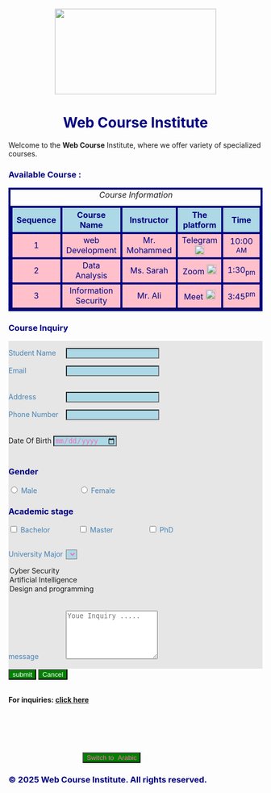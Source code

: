 <!doctype html>
<html lang="en">

<head>
<meta charset="utf-8">
<title>Web Course Institute</title>

<style>
table,th,td {
border:  4px solid navy;
}

h3,h1,tr {
color: navy  ;
}

input,select,tr,td {
background-color:lightblue;
 }


label,lable for {
      display: inline-block;
       width: 110px;
       text-align: left;
      
}

td {
background-color:pink;
}

label{
 color:steelblue;
}

input,select {
color:hotpink;
 }

</style>

</head>
<body>
<img src="hoho.JPG" height="170" width="320" style="display:block; margin:20px auto; height:100%px;" >


<h1 style="text-align:center;">Web Course Institute</h1>

<p>Welcome to the <b> Web Course</b> Institute, where we offer variety of specialized courses.</p>

<h3> <strong>Available Course :</strong> </h3>

<table style="text-align:center;">

<caption><i> Course Information</i> </caption>

<tr>
<th>Sequence</th> 
<th>Course Name</th>
<th>Instructor</th>
<th>The platform</th>
<th>Time</th>
</tr>

<tr>
<td> 1 </td>
<td>web Development</td>
<td>Mr. Mohammed</td>
<td>Telegram <a href="https://web.telegram.org/">
<img src="tly.JPG" height="20" width="20" alt="IUM tly">
</a></td>
<td>10:00 <sub> AM </sub> </td>
</tr>

<tr>
<td>2</td>
<td>Data Analysis</td>
<td>Ms. Sarah</td>
<td>Zoom <a href="https://www.zoom.us/download">                  
<img src="zoom.JPG" height="20" width="20" alt="IUM zoom">
</a></td>
<td>1:30<sub>pm</sub></td>

</tr>

<tr>
<td>3</td>
<td>Information Security</td>
<td>Mr. Ali </td>
<td> Meet <a href="https://apps.apple.com/us/app/google-meet/id1096918571">
<img src="meet.JPG" height="20" width="20" alt="IUM meet">
</a></td>
<td>3:45<sup>pm</sup>
</td>
<tr/>
</table>


<h3>Course Inquiry</h3>

<div style="background-color: #e6e6e6; width: 200%px; height: 650px; ;  text-align: left;  display:flex; ">

<form action="mailto:slmyalmtry856@email.com" method="post" enctype="text/plain">

<label for="student name">Student Name</label>
<input type="text" id="student name">
<br>

<label for="email">Email</label>
<input type="text" id="email">
<br><br>

<label for="address">Address</label>
<input type="text" id="address">
<br>

<label for="phone">Phone Number</label>
<input type="text" id="phone">
<br><br>


<lable for="dob">Date Of Birth </lable>
<input type="date" id="dob">
<br><br>

<h3>Gender</h3>
<input type="radio" id="male" name="gender">     
<label for="male">Male</label>

<input type="radio" id="female" name="gender">                  
<label for="female">Female</label>

<br> 

<h3>Academic stage</h3>
<input type="checkbox" id="bachelor" name="bachelor">
<label for="bachelor">Bachelor</label>  

<input type="checkbox" id="Master" name="Master"> 
<label for="Master">Master</label> 

<input type="checkbox" id="phd" name="phd">
<label for="phd">PhD</label> 
<br><br>

<label for="major">University Major</label>
<select id="major" name="major">
<option value="cyber">Cyber Security</option>
<option value="artificial">Artificial Intelligence</option>
<option value="design">Design and programming</option> 


</select>
<br><br>
<label for="message">message</label>
   <textarea id="message name="message" placeholder="Youe Inquiry ....." rows="6" style="cursor:pointer;" >
</textarea> <br><br>


<input type="submit" value="submit" style="background-color:green; color:white;"  >
<input type="submit" value="Cancel" style="background-color:green; color:white;"  >
<br><br>


<p><b>For inquiries: <a href="https://site.ium.edu.so/en">click here </a> </b></p>

 <br><br><br><br>


<input type="submit" value="Switch to &nbsp;Arabic" style="background-color:green;
text-align: center; display:block; margin:0 auto;">




<h3>© 2025 Web Course Institute. All rights reserved.</h3>
 </form>
</div>
</body>
</html>
